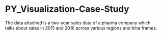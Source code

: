 # PY_Visualization-Case-Study
The data attached is a two-year sales data of a pharma company which talks about sales in 2015 and 2016 across various regions and time frames.
